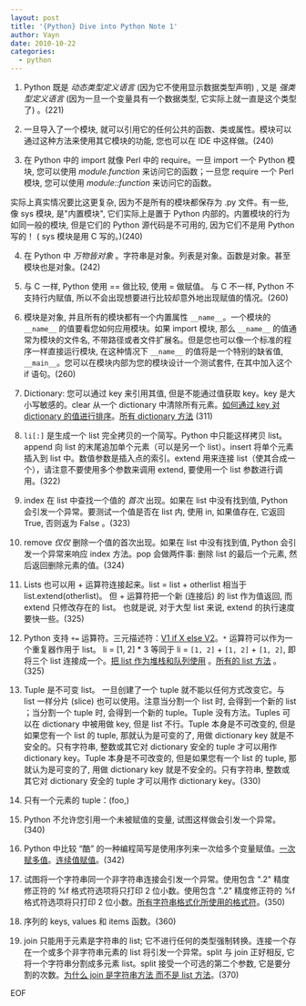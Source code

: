 ```yaml
---
layout: post
title: '{Python} Dive into Python Note 1'
author: Vayn
date: 2010-10-22
categories:
  - python
---
```


1) Python 既是 _动态类型定义语言_ (因为它不使用显示数据类型声明) , 又是 _强类型定义语言_ (因为一旦一个变量具有一个数据类型, 它实际上就一直是这个类型了) 。(221)

2) 一旦导入了一个模块, 就可以引用它的任何公共的函数、类或属性。模块可以通过这种方法来使用其它模块的功能, 您也可以在 IDE 中这样做。(240)

3) 在 Python 中的 import 就像 Perl 中的 require。一旦 import 一个 Python 模块, 您可以使用 _module.function_ 来访问它的函数；一旦您 require 一个 Perl 模块, 您可以使用 _module::function_ 来访问它的函数。

实际上真实情况要比这更复杂, 因为不是所有的模块都保存为 .py 文件。有一些, 像 sys 模块, 是"内置模块", 它们实际上是置于 Python 内部的。内置模块的行为如同一般的模块, 但是它们的 Python 源代码是不可用的, 因为它们不是用 Python 写的！ ( sys 模块是用 C 写的。)(240)

4) 在 Python 中 _万物皆对象_ 。字符串是对象。列表是对象。函数是对象。甚至模块也是对象。(242)

5) 与 C 一样, Python 使用 == 做比较, 使用 = 做赋值。 与 C 不一样, Python 不支持行内赋值, 所以不会出现想要进行比较却意外地出现赋值的情况。(260)

6) 模块是对象, 并且所有的模块都有一个内置属性 `__name__`。一个模块的 `__name__` 的值要看您如何应用模块。如果 import 模块, 那么 `__name__` 的值通常为模块的文件名, 不带路径或者文件扩展名。但是您也可以像一个标准的程序一样直接运行模块, 在这种情况下 `__name__` 的值将是一个特别的缺省值, `__main__`。您可以在模块内部为您的模块设计一个测试套件, 在其中加入这个 if 语句。(260)

7) Dictionary: 您可以通过 key 来引用其值, 但是不能通过值获取 key。key 是大小写敏感的。clear 从一个 dictionary 中清除所有元素。[如何通过 key 对 dictionary 的值进行排序](http://www.activestate.com/ASPN/Python/Cookbook/Recipe/52306)。[所有 dictionary 方法](http://www.python.org/doc/current/lib/typesmapping.html) (311)

8) `li[:]` 是生成一个 list 完全拷贝的一个简写。Python 中只能这样拷贝 list。append 向 list 的末尾追加单个元素（可以是另一个 list）。insert 将单个元素插入到 list 中。数值参数是插入点的索引。extend 用来连接 list（使其合成一个），请注意不要使用多个参数来调用 extend, 要使用一个 list 参数进行调用。(322)

9) index 在 list 中查找一个值的 _首次_ 出现。如果在 list 中没有找到值, Python 会引发一个异常。要测试一个值是否在 list 内, 使用 in, 如果值存在, 它返回 True, 否则返为 False 。(323)

10) remove _仅仅_ 删除一个值的首次出现。如果在 list 中没有找到值, Python 会引发一个异常来响应 index 方法。pop 会做两件事: 删除 list 的最后一个元素, 然后返回删除元素的值。(324)

11) Lists 也可以用 + 运算符连接起来。list = list + otherlist 相当于 list.extend(otherlist)。 但 + 运算符把一个新 (连接后) 的 list 作为值返回, 而 extend 只修改存在的 list。 也就是说, 对于大型 list 来说, extend 的执行速度要快一些。(325)

12) Python 支持 `+=` 运算符。三元描述符：[V1 if X else V2](http://www.vimer.cn/2010/09/python%E4%B8%89%E5%85%83%E8%BF%90%E7%AE%97%E7%AC%A6%E7%9A%84%E6%AD%A3%E7%A1%AE%E6%96%B9%E6%B3%95.html)。`*` 运算符可以作为一个重复器作用于 list。 li = [1, 2] * 3 等同于 li = `[1, 2]` + `[1, 2]` + `[1, 2]`, 即将三个 list 连接成一个。[把 list 作为堆栈和队列使用](http://www.python.org/doc/current/tut/node7.html#SECTION007110000000000000000) 。[所有的 list 方法](http://www.python.org/doc/current/lib/typesseq-mutable.html) 。(325)

13) Tuple 是不可变 list。 一旦创建了一个 tuple 就不能以任何方式改变它。与 list 一样分片 (slice) 也可以使用。注意当分割一个 list 时, 会得到一个新的 list ；当分割一个 tuple 时, 会得到一个新的 tuple。Tuple 没有方法。Tuples 可以在 dictionary 中被用做 key, 但是 list 不行。Tuple 本身是不可改变的, 但是如果您有一个 list 的 tuple, 那就认为是可变的了, 用做 dictionary key 就是不安全的。只有字符串, 整数或其它对 dictionary 安全的 tuple 才可以用作 dictionary key。Tuple 本身是不可改变的, 但是如果您有一个 list 的 tuple, 那就认为是可变的了, 用做 dictionary key 就是不安全的。只有字符串, 整数或其它对 dictionary 安全的 tuple 才可以用作 dictionary key。(330)

14) 只有一个元素的 tuple：(foo,)

15) Python 不允许您引用一个未被赋值的变量, 试图这样做会引发一个异常。(340)

16) Python 中比较 “酷” 的一种编程简写是使用序列来一次给多个变量赋值。[一次赋多值](http://woodpecker.org.cn/diveintopython/native_data_types/declaring_variables.html#odbchelper.multiassign.1.1)。[连续值赋值](http://woodpecker.org.cn/diveintopython/native_data_types/declaring_variables.html#odbchelper.multiassign.2.1)。(342)

17) 试图将一个字符串同一个非字符串连接会引发一个异常。使用包含 ".2" 精度修正符的 %f 格式符选项将只打印 2 位小数。使用包含 ".2" 精度修正符的 %f 格式符选项将只打印 2 位小数。[所有字符串格式化所使用的格式符](http://docs.python.org/library/stdtypes.html#typesseq-strings)。(350)

18) 序列的 keys, values 和 items 函数。(360)

19) join 只能用于元素是字符串的 list; 它不进行任何的类型强制转换。连接一个存在一个或多个非字符串元素的 list 将引发一个异常。split 与 join 正好相反, 它将一个字符串分割成多元素 list。split 接受一个可选的第二个参数, 它是要分割的次数。[为什么 join 是字符串方法 而不是 list 方法](http://www.python.org/doc/faq/?query=4.96&querytype=simple&casefold=yes&req=search)。(370)

EOF